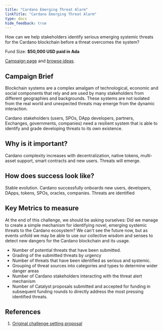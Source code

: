 ```yaml
---
title: "Cardano Emerging Threat Alarm"
linkTitle: "Cardano Emerging Threat Alarm"
type: docs
hide_feedback: true
---
```


How can we help stakeholders identify serious emerging systemic threats for the Cardano blockchain before a threat overcomes the system?

Fund Size: **$50,000 USD paid in Ada**

[Campaign page](https://cardano.ideascale.com/a/campaign-home/26110) and [browse ideas](https://cardano.ideascale.com/a/ideas/top/campaign-filter/byids/campaigns/26110/stage/unspecified).

## Campaign Brief

Blockchain systems are a complex amalgam of technological, economic and social components that rely and are used by many stakeholders from different geographies and backgrounds. These systems are not isolated from the real world and unexpected threats may emerge from the dynamic interaction.

Cardano stakeholders (users, SPOs, DApp developers, partners, Exchanges, governments, companies) need a resilient system that is able to identify and grade developing threats to its own existence.

## Why is it important?

Cardano complexity increases with decentralization, native tokens, multi-asset support, smart contracts and new users. Threats will emerge.

## How does success look like?

Stable evolution. Cardano successfully onboards new users, developers, DApps, tokens, SPOs, oracles, companies. Threats are identified

## Key Metrics to measure

At the end of this challenge, we should be asking ourselves: Did we manage to create a simple mechanism for identifying novel, emerging systemic threats to the Cardano ecosystem? We can't see the future now, but as events unfold we may be able to use our collective wisdom and senses to detect new dangers for the Cardano blockchain and its usage.

- Number of potential threats that have been submitted.
- Grading of the submitted threats by urgency
- Number of threats that have been identified as serious and systemic.
- Grouping of threat sources into categories and types to determine wider danger areas
- Number of Cardano stakeholders interacting with the threat alert mechanism
- Number of Catalyst proposals submitted and accepted for funding in subsequent funding rounds to directly address the most pressing identified threats.

## References

1. [Original challenge setting proposal](https://cardano.ideascale.com/a/dtd/Cardano-Emerging-Threat-Alarm/340926-48088)